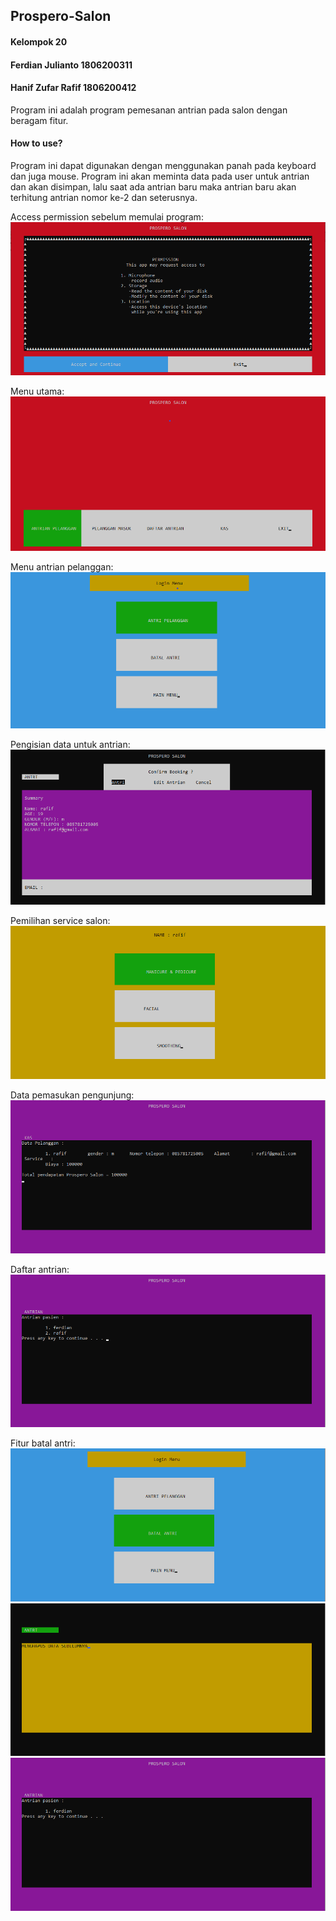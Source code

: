## Prospero-Salon
#### Kelompok 20 
#### Ferdian Julianto 1806200311 
#### Hanif Zufar Rafif 1806200412
Program ini adalah program pemesanan antrian pada salon dengan beragam fitur.

#### How to use?
Program ini dapat digunakan dengan menggunakan panah pada keyboard dan juga mouse. Program ini akan meminta data pada user untuk antrian dan akan disimpan, lalu saat ada antrian baru maka antrian baru akan terhitung antrian nomor ke-2 dan seterusnya. 

Access permission sebelum memulai program:
![alt text](https://github.com/hanifrafif22/Prospero-Salon/blob/master/Screenshot/Screenshot%20(332).png)

Menu utama:
![alt text](https://github.com/hanifrafif22/Prospero-Salon/blob/master/Screenshot/Screenshot%20(333).png)

Menu antrian pelanggan:
![alt text](https://github.com/hanifrafif22/Prospero-Salon/blob/master/Screenshot/Screenshot%20(334).png)

Pengisian data untuk antrian:
![alt text](https://github.com/hanifrafif22/Prospero-Salon/blob/master/Screenshot/Screenshot%20(335).png)

Pemilihan service salon:
![alt text](https://github.com/hanifrafif22/Prospero-Salon/blob/master/Screenshot/Screenshot%20(336).png)

Data pemasukan pengunjung:
![alt text](https://github.com/hanifrafif22/Prospero-Salon/blob/master/Screenshot/Screenshot%20(337).png)

Daftar antrian:
![alt text](https://github.com/hanifrafif22/Prospero-Salon/blob/master/Screenshot/Screenshot%20(338).png)

Fitur batal antri:
![alt text](https://github.com/hanifrafif22/Prospero-Salon/blob/master/Screenshot/Screenshot%20(339).png)
![alt text](https://github.com/hanifrafif22/Prospero-Salon/blob/master/Screenshot/Screenshot%20(340).png)
![alt text](https://github.com/hanifrafif22/Prospero-Salon/blob/master/Screenshot/Screenshot%20(341).png)
